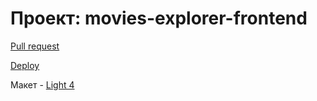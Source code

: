 # Проект: movies-explorer-frontend

[Pull request](https://github.com/LeilaSuleimanova/movies-explorer-frontend/pull/2)

[Deploy](https://leila.nomoredomainsicu.ru)

Макет - [Light 4](https://www.figma.com/file/6FMWkB94wE7KTkcCgUXtnC/light-1?type=design&node-id=1-2798&mode=dev)
